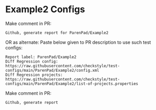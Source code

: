 # Example2 Configs
Make comment in PR:
```
Github, generate report for ParenPad/Example2
```
OR as alternate:
Paste below given to PR description to use such test configs:
```
Report label: ParenPad/Example2
Diff Regression config: https://raw.githubusercontent.com/checkstyle/test-configs/main/ParenPad/Example2/config.xml
Diff Regression projects: https://raw.githubusercontent.com/checkstyle/test-configs/main/ParenPad/Example2/list-of-projects.properties
```
Make comment in PR:
```
Github, generate report
```
